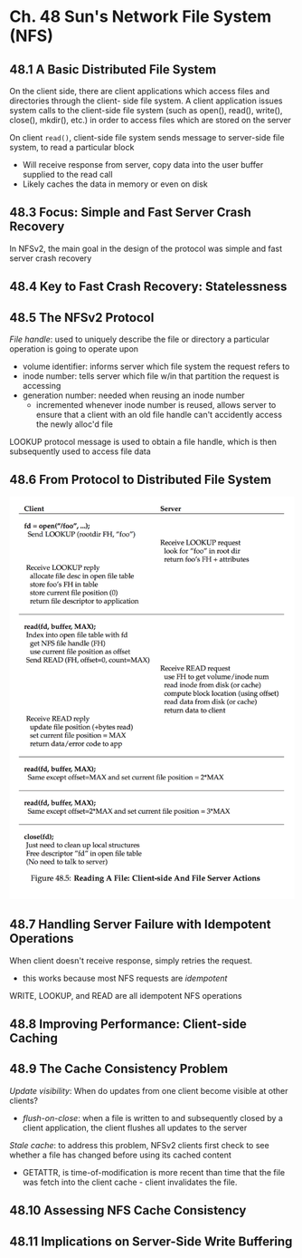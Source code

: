 # Ch. 48 Sun's Network File System (NFS)

## 48.1 A Basic Distributed File System

On the client side, there are client applications which access files and directories through the client- side file system. A client application issues system calls to the client-side file system (such as open(), read(), write(), close(), mkdir(), etc.) in order to access files which are stored on the server

On client `read()`, client-side file system sends message to server-side file system, to read a particular block
  - Will receive response from server, copy data into the user buffer supplied to the read call
  - Likely caches the data in memory or even on disk

## 48.3 Focus: Simple and Fast Server Crash Recovery

In NFSv2, the main goal in the design of the protocol was simple and fast server crash recovery

## 48.4 Key to Fast Crash Recovery: Statelessness

## 48.5 The NFSv2 Protocol

*File handle*: used to uniquely describe the file or directory a particular operation is going to operate upon
  - volume identifier: informs server which file system the request refers to
  - inode number: tells server which file w/in that partition the request is accessing
  - generation number: needed when reusing an inode number
    - incremented whenever inode number is reused, allows server to ensure that a client with an old file handle can't accidently access the newly alloc'd file

LOOKUP protocol message is used to obtain a file handle, which is then subsequently used to access file data

## 48.6 From Protocol to Distributed File System

![](../img/48.png)

## 48.7 Handling Server Failure with Idempotent Operations

When client doesn't receive response, simply retries the request.
  - this works because most NFS requests are _idempotent_

WRITE, LOOKUP, and READ are all idempotent NFS operations

## 48.8 Improving Performance: Client-side Caching

## 48.9 The Cache Consistency Problem

*Update visibility*: When do updates from one client become visible at other clients?
  - _flush-on-close_: when a file is written to and subsequently closed by a client application, the client flushes all updates to the server

*Stale cache*: to address this problem, NFSv2 clients first check to see whether a file has changed before using its cached content
  - GETATTR, is time-of-modification is more recent than time that the file was fetch into the client cache - client invalidates the file.

## 48.10 Assessing NFS Cache Consistency

## 48.11 Implications on Server-Side Write Buffering
